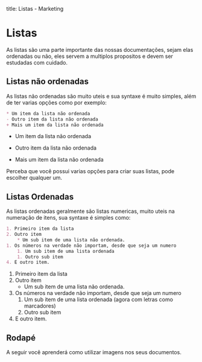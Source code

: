 title: Listas - Marketing

# Listas

As listas são uma parte importante das nossas documentações, sejam elas ordenadas ou não, eles servem a multiplos propositos
e devem ser estudadas com cuidado.

## Listas não ordenadas

As listas não ordenadas são muito uteis e sua syntaxe é muito simples, além de ter varias opções como por exemplo:
```markdown
* Um item da lista não ordenada
- Outro item da lista não ordenada
+ Mais um item da lista não ordenada

```

* Um item da lista não ordenada
- Outro item da lista não ordenada
+ Mais um item da lista não ordenada

Perceba que você possui varias opções para criar suas listas, pode escolher qualquer um.

## Listas Ordenadas

As listas ordenadas geralmente são listas numericas, muito uteis na numeração de itens, sua syntaxe é simples como:

```markdown
1. Primeiro item da lista
2. Outro item
    * Um sub item de uma lista não ordenada. 
1. Os números na verdade não importam, desde que seja um numero
    1. Um sub item de uma lista ordenada
    1. Outro sub item
4. E outro item.
```

1. Primeiro item da lista
2. Outro item
    * Um sub item de uma lista não ordenada. 
1. Os números na verdade não importam, desde que seja um numero
    1. Um sub item de uma lista ordenada (agora com letras como marcadores)
    1. Outro sub item
4. E outro item.

## Rodapé

A seguir você aprenderá como utilizar imagens nos seus documentos.